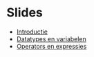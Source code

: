 # Slides 

* [Introductie](../_SLIDES/DEEL1/H1/1_basics_intro.pptx)
* [Datatypes en variabelen](../_SLIDES/DEEL1/H1/2_datatypes_en_vars.pptx)
* [Operators en expressies](../_SLIDES/DEEL1/H1/3_operators_en_expressies.pptx.pptx)

